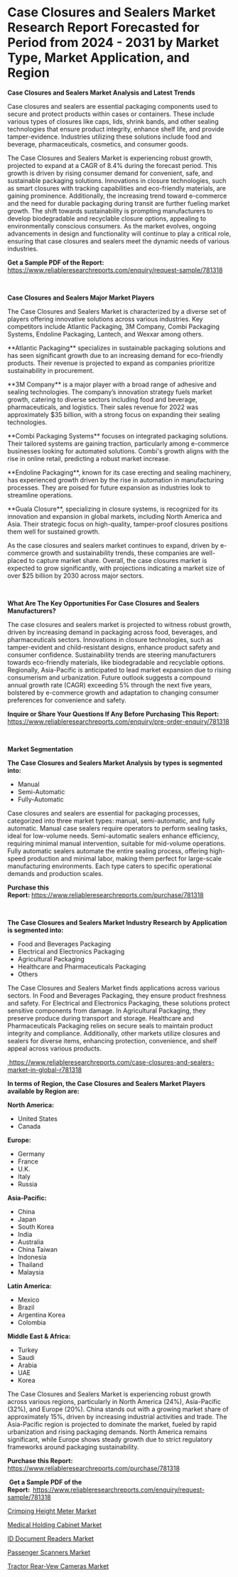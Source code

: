<p><h1>Case Closures and Sealers Market Research Report Forecasted for Period from 2024 -  2031 by Market Type, Market Application, and Region</h1></p><p><strong>Case Closures and Sealers Market Analysis and Latest Trends</strong></p>
<p><p>Case closures and sealers are essential packaging components used to secure and protect products within cases or containers. These include various types of closures like caps, lids, shrink bands, and other sealing technologies that ensure product integrity, enhance shelf life, and provide tamper-evidence. Industries utilizing these solutions include food and beverage, pharmaceuticals, cosmetics, and consumer goods.</p><p>The Case Closures and Sealers Market is experiencing robust growth, projected to expand at a CAGR of 8.4% during the forecast period. This growth is driven by rising consumer demand for convenient, safe, and sustainable packaging solutions. Innovations in closure technologies, such as smart closures with tracking capabilities and eco-friendly materials, are gaining prominence. Additionally, the increasing trend toward e-commerce and the need for durable packaging during transit are further fueling market growth. The shift towards sustainability is prompting manufacturers to develop biodegradable and recyclable closure options, appealing to environmentally conscious consumers. As the market evolves, ongoing advancements in design and functionality will continue to play a critical role, ensuring that case closures and sealers meet the dynamic needs of various industries.</p></p>
<p><strong>Get a Sample PDF of the Report:&nbsp;</strong> <a href="https://www.reliableresearchreports.com/enquiry/request-sample/781318?utm_campaign=33&utm_medium=2&utm_source=Github&utm_content=ia&utm_term=30122024&utm_id=case-closures-and-sealers">https://www.reliableresearchreports.com/enquiry/request-sample/781318</a></p>
<p>&nbsp;</p>
<p><strong>Case Closures and Sealers Major Market Players</strong></p>
<p><p>The Case Closures and Sealers Market is characterized by a diverse set of players offering innovative solutions across various industries. Key competitors include Atlantic Packaging, 3M Company, Combi Packaging Systems, Endoline Packaging, Lantech, and Wexxar among others.</p><p>**Atlantic Packaging** specializes in sustainable packaging solutions and has seen significant growth due to an increasing demand for eco-friendly products. Their revenue is projected to expand as companies prioritize sustainability in procurement.</p><p>**3M Company** is a major player with a broad range of adhesive and sealing technologies. The company’s innovation strategy fuels market growth, catering to diverse sectors including food and beverage, pharmaceuticals, and logistics. Their sales revenue for 2022 was approximately $35 billion, with a strong focus on expanding their sealing technologies.</p><p>**Combi Packaging Systems** focuses on integrated packaging solutions. Their tailored systems are gaining traction, particularly among e-commerce businesses looking for automated solutions. Combi's growth aligns with the rise in online retail, predicting a robust market increase.</p><p>**Endoline Packaging**, known for its case erecting and sealing machinery, has experienced growth driven by the rise in automation in manufacturing processes. They are poised for future expansion as industries look to streamline operations.</p><p>**Guala Closure**, specializing in closure systems, is recognized for its innovation and expansion in global markets, including North America and Asia. Their strategic focus on high-quality, tamper-proof closures positions them well for sustained growth.</p><p>As the case closures and sealers market continues to expand, driven by e-commerce growth and sustainability trends, these companies are well-placed to capture market share. Overall, the case closures market is expected to grow significantly, with projections indicating a market size of over $25 billion by 2030 across major sectors.</p></p>
<p>&nbsp;</p>
<p><strong>What Are The Key Opportunities For Case Closures and Sealers Manufacturers?</strong></p>
<p><p>The case closures and sealers market is projected to witness robust growth, driven by increasing demand in packaging across food, beverages, and pharmaceuticals sectors. Innovations in closure technologies, such as tamper-evident and child-resistant designs, enhance product safety and consumer confidence. Sustainability trends are steering manufacturers towards eco-friendly materials, like biodegradable and recyclable options. Regionally, Asia-Pacific is anticipated to lead market expansion due to rising consumerism and urbanization. Future outlook suggests a compound annual growth rate (CAGR) exceeding 5% through the next five years, bolstered by e-commerce growth and adaptation to changing consumer preferences for convenience and safety.</p></p>
<p><strong>Inquire or Share Your Questions If Any Before Purchasing This Report:</strong> <a href="https://www.reliableresearchreports.com/enquiry/pre-order-enquiry/781318?utm_campaign=33&utm_medium=2&utm_source=Github&utm_content=ia&utm_term=30122024&utm_id=case-closures-and-sealers">https://www.reliableresearchreports.com/enquiry/pre-order-enquiry/781318</a></p>
<p>&nbsp;</p>
<p><strong>Market Segmentation</strong></p>
<p><strong>The Case Closures and Sealers Market Analysis by types is segmented into:</strong></p>
<p><ul><li>Manual</li><li>Semi-Automatic</li><li>Fully-Automatic</li></ul></p>
<p><p>Case closures and sealers are essential for packaging processes, categorized into three market types: manual, semi-automatic, and fully automatic. Manual case sealers require operators to perform sealing tasks, ideal for low-volume needs. Semi-automatic sealers enhance efficiency, requiring minimal manual intervention, suitable for mid-volume operations. Fully automatic sealers automate the entire sealing process, offering high-speed production and minimal labor, making them perfect for large-scale manufacturing environments. Each type caters to specific operational demands and production scales.</p></p>
<p><strong>Purchase this Report:&nbsp;</strong><a href="https://www.reliableresearchreports.com/purchase/781318?utm_campaign=33&utm_medium=2&utm_source=Github&utm_content=ia&utm_term=30122024&utm_id=case-closures-and-sealers">https://www.reliableresearchreports.com/purchase/781318</a></p>
<p>&nbsp;</p>
<p><strong>The Case Closures and Sealers Market Industry Research by Application is segmented into:</strong></p>
<p><ul><li>Food and Beverages Packaging</li><li>Electrical and Electronics Packaging</li><li>Agricultural Packaging</li><li>Healthcare and Pharmaceuticals Packaging</li><li>Others</li></ul></p>
<p><p>The Case Closures and Sealers Market finds applications across various sectors. In Food and Beverages Packaging, they ensure product freshness and safety. For Electrical and Electronics Packaging, these solutions protect sensitive components from damage. In Agricultural Packaging, they preserve produce during transport and storage. Healthcare and Pharmaceuticals Packaging relies on secure seals to maintain product integrity and compliance. Additionally, other markets utilize closures and sealers for diverse items, enhancing protection, convenience, and shelf appeal across various products.</p></p>
<p><a href="https://www.reliableresearchreports.com/case-closures-and-sealers-market-in-global-r781318?utm_campaign=33&utm_medium=2&utm_source=Github&utm_content=ia&utm_term=30122024&utm_id=case-closures-and-sealers">&nbsp;https://www.reliableresearchreports.com/case-closures-and-sealers-market-in-global-r781318</a></p>
<p><strong>In terms of Region, the Case Closures and Sealers Market Players available by Region are:</strong></p>
<p>
    <p> <strong> North America: </strong>
        <ul>
            <li>United States</li>
            <li>Canada</li>
        </ul>
        </p> 
    <p> <strong> Europe: </strong>
        <ul>
            <li>Germany</li>
            <li>France</li>
            <li>U.K.</li>
            <li>Italy</li>
            <li>Russia</li>
        </ul>
        </p> 
    <p> <strong> Asia-Pacific: </strong>
        <ul>
            <li>China</li>
            <li>Japan</li>
            <li>South Korea</li>
            <li>India</li>
            <li>Australia</li>
            <li>China Taiwan</li>
            <li>Indonesia</li>
            <li>Thailand</li>
            <li>Malaysia</li>
        </ul>
        </p> 
    <p> <strong> Latin America: </strong>
        <ul>
            <li>Mexico</li>
            <li>Brazil</li>
            <li>Argentina Korea</li>
            <li>Colombia</li>
        </ul>
        </p> 
    <p> <strong> Middle East & Africa: </strong>
        <ul>
            <li>Turkey</li>
            <li>Saudi</li>
            <li>Arabia</li>
            <li>UAE</li>
            <li>Korea</li>
        </ul>
    </p>
    </p>
<p><p>The Case Closures and Sealers Market is experiencing robust growth across various regions, particularly in North America (24%), Asia-Pacific (32%), and Europe (20%). China stands out with a growing market share of approximately 15%, driven by increasing industrial activities and trade. The Asia-Pacific region is projected to dominate the market, fueled by rapid urbanization and rising packaging demands. North America remains significant, while Europe shows steady growth due to strict regulatory frameworks around packaging sustainability.</p></p>
<p><strong>Purchase this Report: </strong><a href="https://www.reliableresearchreports.com/purchase/781318?utm_campaign=33&utm_medium=2&utm_source=Github&utm_content=ia&utm_term=30122024&utm_id=case-closures-and-sealers">https://www.reliableresearchreports.com/purchase/781318</a></p>
<p>&nbsp;<strong>Get a Sample PDF of the Report:&nbsp;&nbsp;</strong><a href="https://www.reliableresearchreports.com/enquiry/request-sample/781318?utm_campaign=33&utm_medium=2&utm_source=Github&utm_content=ia&utm_term=30122024&utm_id=case-closures-and-sealers">https://www.reliableresearchreports.com/enquiry/request-sample/781318</a></p>
<p><strong></strong></p>
<p><p><a href="https://github.com/JakirUddin651/Market-Research-Report-List-1/blob/main/crimping-height-meter-market.md?utm_campaign=33&utm_medium=2&utm_source=Github&utm_content=ia&utm_term=30122024&utm_id=case-closures-and-sealers">Crimping Height Meter Market</a></p><p><a href="https://github.com/arnoldannice0/Market-Research-Report-List-1/blob/main/medical-holding-cabinet-market.md?utm_campaign=33&utm_medium=2&utm_source=Github&utm_content=ia&utm_term=30122024&utm_id=case-closures-and-sealers">Medical Holding Cabinet Market</a></p><p><a href="https://github.com/bensemilia864/Market-Research-Report-List-1/blob/main/id-document-readers-market.md?utm_campaign=33&utm_medium=2&utm_source=Github&utm_content=ia&utm_term=30122024&utm_id=case-closures-and-sealers">ID Document Readers Market</a></p><p><a href="https://github.com/gerdabatiskzv9/Market-Research-Report-List-1/blob/main/passenger-scanners-market.md?utm_campaign=33&utm_medium=2&utm_source=Github&utm_content=ia&utm_term=30122024&utm_id=case-closures-and-sealers">Passenger Scanners Market</a></p><p><a href="https://github.com/justalichtenberger/Market-Research-Report-List-1/blob/main/tractor-rear-vew-cameras-market.md?utm_campaign=33&utm_medium=2&utm_source=Github&utm_content=ia&utm_term=30122024&utm_id=case-closures-and-sealers">Tractor Rear-Vew Cameras Market</a></p></p>